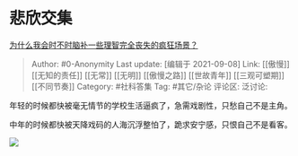 # 悲欣交集
[为什么我会时不时脑补一些理智完全丧失的疯狂场景？](https://www.zhihu.com/question/447908937/answer/2109394187)

> Author: #0-Anonymity
> Last update: [编辑于 2021-09-08]
> Link: [[傲慢]] [[无知的责任]] [[无常]] [[无明]] [[傲慢之路]] [[世故青年]] [[三观可塑期]] [[不同节奏]]
> Category: #社科答集
> Tag: #其它/杂论
> 评论区:
> 泛讨论:

年轻的时候都快被毫无情节的学校生活逼疯了，急需戏剧性，只愁自己不是主角。

中年的时候都快被天降戏码的人海沉浮整怕了，跪求安宁感，只恨自己不是看客。

![](https://pic2.zhimg.com/50/v2-5c10ed50ef9ce73ad1ae0ae14d9d1e39_720w.jpg?source=1940ef5c)
